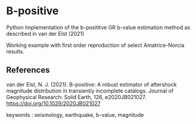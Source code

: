 # B-positive

Python Implementation of the b-posititve GR b-value estimation method as described in van der Elst (2021)

Working example with first order reproduction of select Amatrice-Norcia results.

## References

van der Elst, N. J. (2021). B-positive: A robust estimator of aftershock magnitude distribution in transiently incomplete catalogs. Journal of Geophysical Research: Solid Earth, 126, e2020JB021027.
https://doi.org/10.1029/2020JB021027

keywords : seismology, earthquake, b-value, magnitude
